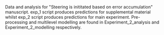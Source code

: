Data and analysis for "Steering is inititated based on error accumulation" manuscript. exp_1 script produces predictions for supplemental material whilst exp_2 script produces predictions for main experiment. Pre-processing and multilevel modelling are found in Experiment_2_analysis and Experiment_2_modelling respectively.  

